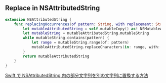 ## Replace in NSAttributedString

```swift
extension NSAttributedString {
    func replacingOccurrences(of pattern: String, with replacement: String) -> NSMutableAttributedString {
        let mutableAttributedString = self.mutableCopy() as! NSMutableAttributedString
        let mutableString = mutableAttributedString.mutableString
        while mutableString.contains(pattern) {
            let range = mutableString.range(of: pattern)
            mutableAttributedString.replaceCharacters(in: range, with: replacement)
        }
        return mutableAttributedString
    }
}
```

[Swift で NSAttributedString 内の部分文字列を別の文字列に置換する方法](http://xyk.hatenablog.com/entry/2017/10/03/113826)

